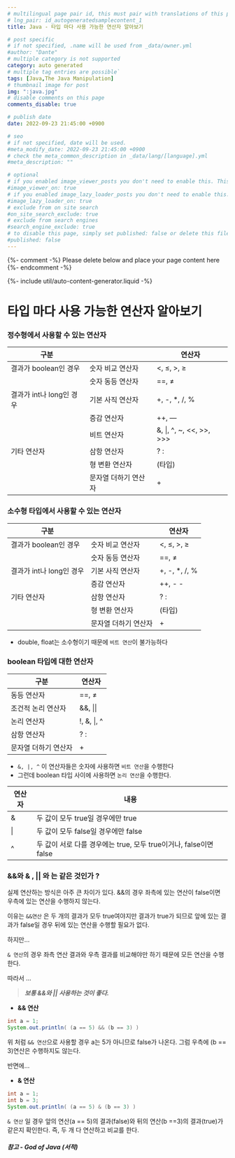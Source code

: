 ```yaml
---
# multilingual page pair id, this must pair with translations of this page. (This name must be unique)
# lng_pair: id_autogeneratedsamplecontent_1
title: Java - 타입 마다 사용 가능한 연산자 알아보기

# post specific
# if not specified, .name will be used from _data/owner.yml
#author: "Dante"
# multiple category is not supported
category: auto generated
# multiple tag entries are possible`
tags: [Java,The Java Manipulation]
# thumbnail image for post
img: ":java.jpg"
# disable comments on this page
comments_disable: true

# publish date
date: 2022-09-23 21:45:00 +0900

# seo
# if not specified, date will be used.
#meta_modify_date: 2022-09-23 21:45:00 +0900
# check the meta_common_description in _data/lang/[language].yml
#meta_description: ""

# optional
# if you enabled image_viewer_posts you don't need to enable this. This is only if image_viewer_posts = false
#image_viewer_on: true
# if you enabled image_lazy_loader_posts you don't need to enable this. This is only if image_lazy_loader_posts = false
#image_lazy_loader_on: true
# exclude from on site search
#on_site_search_exclude: true
# exclude from search engines
#search_engine_exclude: true
# to disable this page, simply set published: false or delete this file
#published: false
---
```

{%- comment -%} Please delete below and place your page content here {%- endcomment -%}

{%- include util/auto-content-generator.liquid -%}

<!-- outline-start -->

# 타입 마다 사용 가능한 연산자 알아보기

### 정수형에서 사용할 수 있는 연산자

| 구분 |  | 연산자 |
| --- | --- | --- |
| 결과가 boolean인 경우  | 숫자 비교 연산자 | <, ≤, >, ≥ |
|  | 숫자 동등 연산자 | ==, ≠ |
| 결과가 int나 long인 경우 | 기본 사직 연산자 | +, -, *, /, % |
|  | 증감 연산자 | ++, — |
|  | 비트 연산자 | &, \|, ^, ~, <<, >>, >>>  |
| 기타 연산자 | 삼항 연산자 | ? : |
|  | 형 변환 연산자 | (타입) |
|  | 문자열 더하기 연산자  | + |

### 소수형 타입에서 사용할 수 있는 연산자

| 구분 |  | 연산자 |
| --- | --- | --- |
| 결과가 boolean인 경우  | 숫자 비교 연산자 | <, ≤, >, ≥ |
|  | 숫자 동등 연산자 | ==, ≠ |
| 결과가 int나 long인 경우 | 기본 사직 연산자 | +, -, *, /, % |
|  | 증감 연산자 | ++, - - |
| 기타 연산자 | 삼항 연산자 | ? : |
|  | 형 변환 연산자 | (타입) |
|  | 문자열 더하기 연산자  | + |

- double, float는 소수형이기 때문에 `비트 연산`이 불가능하다

### boolean 타입에 대한 연산자

| 구분 | 연산자 |
| --- | --- |
| 동등 연산자 | ==, ≠ |
| 조건적 논리 연산자 | &&, \|\| |
| 논리 연산자 | !, &, \|, ^ |
| 삼항 연산자 | ? :  |
| 문자열 더하기 연산자 | +  |

- `&, |, ^`  이 연산자들은 숫자에 사용하면 `비트 연산`을 수행한다
- 그런데   boolean 타입 사이에 사용하면 `논리 연산`을 수행한다.

| 연산자 | 내용 |
| --- | --- |
| & | 두 값이 모두 true일 경우에만 true |
| \| | 두 값이 모두 false일 경우에만 false |
| ^ | 두 값이 서로 다를 경우에는 true, 모두 true이거나, false이면 false |

### &&와 & , || 와  는 같은 것인가 ?

실제 연산하는 방식은 아주 큰 차이가 있다. &&의 경우 좌측에 있는 연산이 false이면 우측에 있는 연산을 수행하지 않는다.

이유는 `&&연산` 은 두 개의 결과가 모두 true여야지만 결과가 true가 되므로 앞에 있는 결과가 false일 경우 뒤에 있는 연산을 수행할 필요가 없다.

하지만…

`& 연산`의 경우 좌측 연산 결과와 우측 결과를 비교해야만 하기 때문에 모든 연산을 수행한다.

따라서 …

> ***보통 &&와 \|\| 사용하는 것이 좋다.***




- **&& 연산**

```java
int a = 1;
System.out.println( (a == 5) && (b == 3) )
```

위 처럼  `&& 연산`으로 사용할 경우  a는 5가 아니므로 false가 나온다. 그럼 우측에 (b == 3)연산은 수행하지도 않는다.

반면에…

- **& 연산**

```java
int a = 1;
int b = 3;
System.out.println( (a == 5) & (b == 3) )
```

`& 연산` 일 경우 앞의 연산(a == 5)의 결과(false)와 뒤의 연산(b ==3)의 결과(true)가 같은지 확인한다.  즉, 두 개 다 연산하고 비교를 한다.


#### ***참고 - God of Java (서적)***

<!-- outline-end -->
